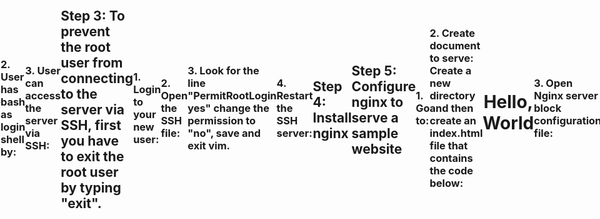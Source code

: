 # Assignment 3

## Step 1: Starting from a Fresh Debian 12 server on DigitalOcean
### 1. Create new droplet on DigitalOcean, copy the IP address of the new droplet
### 2. Login to your server as the root user using the command: 
    ```bash
    ssh -i ~/.ssh/do-key root@your-server-ip-address 
    ```
    


## Step 2: Create a new regular user: useradd your-username
### 1. Enable user performing administrative task with the following command: 
    usermod -aG sudo your-username
### 2. User has bash as login shell by: 
    sudo chsh -s /bin/bash your-username  
### 3. User can access the server via SSH: 
    cp -r .ssh /home/your-username
    chown -R your-username:your-username /home/your-username/.ssh

## Step 3: To prevent the root user from connecting to the server via SSH, first you have to exit the root user by typing "exit".
### 1. Login to your new user: 
    ssh -i ~/.ssh/do-key your-username@your-server-ip-address
### 2. Open the SSH file: 
    sudo vim /etc/ssh/sshd_config
### 3. Look for the line "PermitRootLogin yes" change the permission to "no", save and exit vim.
### 4. Restart the SSH server: 
    sudo systemctl restart ssh

## Step 4: Install nginx
    sudo apt install nginx

## Step 5: Configure nginx to serve a sample website
### 1. Go to: 
    cd /var/www
### 2. Create document to serve: Create a new directory and then create an index.html file that contains the code below:
 <!DOCTYPE html>
 <html lang="en">
 <head>
    <meta charset="UTF-8">
    <meta name="viewport" content="width=device-width, initial-scale=1.0">
    <title>2420</title>
    <style>
        body {
            display: flex;
            align-items: center;
            justify-content: center;
           height: 100vh;
            margin: 0;
        }
        h1 {
            text-align: center;
        }
    </style>
 </head>
 <body>
    <h1>Hello, World</h1>
 </body>
 </html>

### 3. Open Nginx server block configuration file: 
    sudo vim /etc/nginx/sites-available/default
### 4. Scroll all the way down and uncomment those lines:
 server {
	listen 80 default_server;
	listen [::]:80 default_server;
	
	root /var/www/html;
	
	index index.html index.htm index.nginx-debian.html;
	
	server_name _;
	
	location / {
		# First attempt to serve request as file, then
		# as directory, then fall back to displaying a 404.
		try_files $uri $uri/ =404;
	}
 }

### 5. Save and exit the file
### 6. Test Nginx configuration file:
    sudo nginx -t
 




